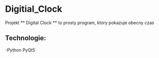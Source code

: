 # Digitial_Clock

Projekt ** Digital Clock ** to prosty program, który pokazuje obecny czas

## Technologie:
-Python PyQt5
